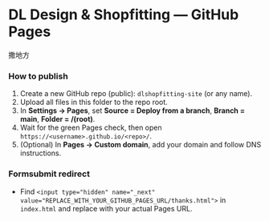 # DL Design & Shopfitting — GitHub Pages
撒地方
### How to publish
1. Create a new GitHub repo (public): `dlshopfitting-site` (or any name).
2. Upload all files in this folder to the repo root.
3. In **Settings → Pages**, set **Source = Deploy from a branch**, **Branch = main**, **Folder = /(root)**.
4. Wait for the green Pages check, then open `https://<username>.github.io/<repo>/`.
5. (Optional) In **Pages → Custom domain**, add your domain and follow DNS instructions.

### Formsubmit redirect
- Find `<input type="hidden" name="_next" value="REPLACE_WITH_YOUR_GITHUB_PAGES_URL/thanks.html">` in `index.html` and replace with your actual Pages URL.